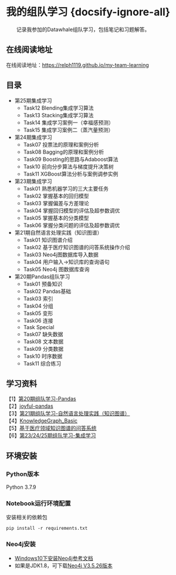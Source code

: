 # 我的组队学习 {docsify-ignore-all}
&emsp;&emsp;记录我参加的Datawhale组队学习，包括笔记和习题解答。

## 在线阅读地址
在线阅读地址：https://relph1119.github.io/my-team-learning

## 目录
- 第25期集成学习
    - Task12 Blending集成学习算法
    - Task13 Stacking集成学习算法
    - Task14 集成学习案例一（幸福感预测）
    - Task15 集成学习案例二（蒸汽量预测）
- 第24期集成学习
    - Task07 投票法的原理和案例分析
    - Task08 Bagging的原理和案例分析
    - Task09 Boosting的思路与Adaboost算法
    - Task10 前向分步算法与梯度提升决策树
    - Task11 XGBoost算法分析与案例调参实例
- 第23期集成学习
    - Task01 熟悉机器学习的三大主要任务
    - Task02 掌握基本的回归模型
    - Task03 掌握偏差与方差理论
    - Task04 掌握回归模型的评估及超参数调优
    - Task05 掌握基本的分类模型
    - Task06 掌握分类问题的评估及超参数调优
- 第21期自然语言处理实践（知识图谱）
    - Task01 知识图谱介绍
    - Task02 基于医疗知识图谱的问答系统操作介绍
    - Task03 Neo4j图数据库导入数据
    - Task04 用户输入->知识库的查询语句
    - Task05 Neo4j 图数据库查询
- 第20期Pandas组队学习
    - Task01 预备知识
    - Task02 Pandas基础
    - Task03 索引
    - Task04 分组
    - Task05 变形
    - Task06 连接
    - Task Special
    - Task07 缺失数据
    - Task08 文本数据
    - Task09 分类数据
    - Task10 时序数据
    - Task11 综合练习

## 学习资料
【1】[第20期组队学习-Pandas](http://datawhale.club/t/topic/580)  
【2】[joyful-pandas](https://datawhalechina.github.io/joyful-pandas/build/html/%E7%9B%AE%E5%BD%95/index.html)  
【3】[第21期组队学习-自然语言处理实践（知识图谱）](http://datawhale.club/t/topic/1010)   
【4】[KnowledgeGraph_Basic](https://github.com/datawhalechina/team-learning-nlp/tree/master/KnowledgeGraph_Basic)  
【5】[基于医疗领域知识图谱的问答系统](https://github.com/zhihao-chen/QASystemOnMedicalGraph)  
【6】[第23/24/25期组队学习-集成学习](https://github.com/datawhalechina/team-learning-data-mining/tree/master/EnsembleLearning)

## 环境安装
### Python版本
Python 3.7.9

### Notebook运行环境配置
安装相关的依赖包
```shell
pip install -r requirements.txt
```

### Neo4j安装
- [Windows10下安装Neo4j参考文档](https://blog.csdn.net/lihuaqinqwe/article/details/80314895)  
- 如果是JDK1.8，可下载[Neo4j V3.5.26版本](https://go.neo4j.com/download-thanks.html?edition=community&release=3.5.26&flavour=winzip&_gl=1*cfbj98*_ga*MjIzOTA4ODkzLjE2MTAyOTEzODU.*_ga_DL38Q8KGQC*MTYxMDI5MTM4NS4xLjEuMTYxMDI5NDI0NS4w&_ga=2.141402866.1342715293.1610291386-223908893.1610291385)
